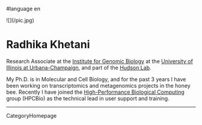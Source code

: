 
#language en
<div class='right'> ![](/pic.jpg) </div>

# Radhika Khetani
Research Associate at the [Institute for Genomic Biology](http://www.igb.uiuc.edu/) at the [University of Illinois at Urbana-Champaign](http://www.uiuc.edu/), and part of the [Hudson Lab](http://stan.cropsci.uiuc.edu/people/index.php).

My Ph.D. is in Molecular and Cell Biology, and for the past 3 years I have been working on transcriptomics and metagenomics projects in the honey bee. Recently I have joined the [High-Performance Biological Computing](http://hpcbio.illinois.edu/) group (HPCBio) as the technical lead in user support and training. 

----
CategoryHomepage
